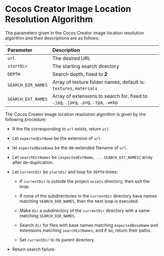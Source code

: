 # Cocos Creator Image Location Resolution Algorithm

The parameters given in the Cocos Creator image location resolution algorithm and their descriptions are as follows:

| Parameter | Description |
| :---- | :------ |
| `url` | The desired URL |
| `startDir` | The starting search directory |
| `DEPTH` | Search depth, fixed to **2** |
| `SEARCH_DIR_NAMES` | Array of texture folder names, default is: `textures`, `materials` |
| `SEARCH_EXT_NAMES` | Array of extensions to search for, fixed to `.jpg`, `.jpeg`, `.png`, `.tga`, `.webp` |

The Cocos Creator image location resolution algorithm is given by the following procedure:

- If the file corresponding to `url` exists, return `url`.

- Let `expectedExtName` be the extension of `url`.

- let `expectedBaseName` be the de-extended filename of `url`.

- Let `searchExtNames` be `[expectedExtName, ...SEARCH_EXT_NAMES]` array after de-duplication.

- Let `currentDir` be `startDir` and loop for `DEPTH` times:

    - If `currentDir` is outside the project `assets` directory, then exit the loop.

    - If none of the subdirectories in the `currentDir` directory have names matching `SEARCH_DIR_NAMES`, then the next loop is executed.

    - Make `dir` a subdirectory of the `currentDir` directory with a name matching `SEARCH_DIR_NAMES`.

    - Search `dir` for files with base names matching `expectedBaseName` and extensions matching `searchExtNames`, and if so, return their paths.

    - Set `currentDir` to its parent directory.

- Return search failure.
